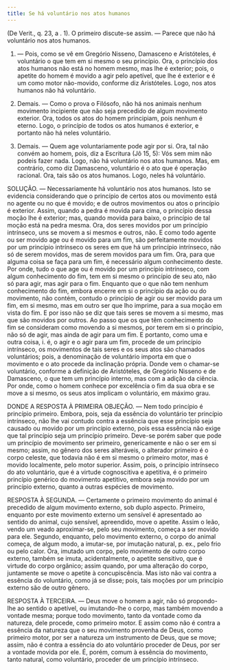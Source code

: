 ```yaml
---
title: Se há voluntário nos atos humanos
---
```


(De Verit., q. 23, a . 1).
  O primeiro discute-se assim. ― Parece que não há voluntário nos atos humanos.  

1. ― Pois, como se vê em Gregório Nisseno, Damasceno e Aristóteles, é voluntário o que tem em si mesmo o seu princípio. Ora, o princípio dos atos humanos não está no homem mesmo, mas lhe é exterior; pois, o apetite do homem é movido a agir pelo apetível, que lhe é exterior e é um como motor não-movido, conforme diz Aristóteles. Logo, nos atos humanos não há voluntário.  

2. Demais. ― Como o prova o Filósofo, não há nos animais nenhum movimento incipiente que não seja precedido de algum movimento exterior. Ora, todos os atos do homem principiam, pois nenhum é eterno. Logo, o princípio de todos os atos humanos é exterior, e portanto não há neles voluntário.  

3. Demais. ― Quem age voluntariamente pode agir por si. Ora, tal não convém ao homem, pois, diz a Escritura (Jô 15, 5): Vós sem mim não podeis fazer nada. Logo, não há voluntário nos atos humanos.  Mas, em contrário, como diz Damasceno, voluntário é o ato que é operação racional. Ora, tais são os atos humanos. Logo, neles há voluntário. 

SOLUÇÃO. ― Necessariamente há voluntário nos atos humanos. Isto se evidencia considerando que o princípio de certos atos ou movimento está no agente ou no que é movido; e de outros movimentos ou atos o princípio é exterior. Assim, quando a pedra é movida para cima, o princípio dessa moção lhe é exterior; mas, quando movida para baixo, o princípio de tal moção está na pedra mesma. Ora, dos seres movidos por um princípio intrínseco, uns se movem a si mesmos e outros, não. E como todo agente ou ser movido age ou é movido para um fim, são perfeitamente movidos por um princípio intrínseco os seres em que há um princípio intrínseco, não só de serem movidos, mas de serem movidos para um fim. Ora, para que alguma coisa se faça para um fim, é necessário algum conhecimento deste. Por onde, tudo o que age ou é movido por um princípio intrínseco, com algum conhecimento do fim, tem em si mesmo o princípio de seu ato, não só para agir, mas agir para o fim. Enquanto que o que não tem nenhum conhecimento do fim, embora encerre em si o princípio da ação ou do movimento, não contém, contudo o princípio de agir ou ser movido para um fim, em si mesmo, mas em outro ser que lho imprime, para a sua moção em vista do fim. E por isso não se diz que tais seres se movem a si mesmo, mas que são movidos por outros. Ao passo que os que têm conhecimento do fim se consideram como movendo a si mesmos, por terem em si o princípio, não só de agir, mas ainda de agir para um fim. E portanto, como uma e outra coisa, i. é, o agir e o agir para um fim, procede de um princípio intrínseco, os movimentos de tais seres e os seus atos são chamados voluntários; pois, a denominação de voluntário importa em que o movimento e o ato procede da inclinação própria. Donde vem o chamar-se voluntário, conforme a definição de Aristóteles, de Gregório Nisseno e de Damasceno, o que tem um princípio interno, mas com a adição da ciência. Por onde, como o homem conhece por excelência o fim da sua obra e se move a si mesmo, os seus atos implicam o voluntário, em máximo grau.  

DONDE A RESPOSTA À PRIMEIRA OBJEÇÃO. — Nem todo princípio é princípio primeiro. Embora, pois, seja da essência do voluntário ter princípio intrínseco, não lhe vai contudo contra a essência que esse princípio seja causado ou movido por um princípio externo, pois essa essência não exige que tal princípio seja um princípio primeiro. Deve-se porém saber que pode um princípio de movimento ser primeiro, genericamente e não o ser em si mesmo; assim, no gênero dos seres alteráveis, o alterador primeiro é o corpo celeste, que todavia não é em si mesmo o primeiro motor, mas é movido localmente, pelo motor superior. Assim, pois, o princípio intrínseco do ato voluntário, que é a virtude cognoscitiva e apetitiva, é o primeiro princípio genérico do movimento apetitivo, embora seja movido por um princípio externo, quanto a outras espécies de movimento.  

RESPOSTA À SEGUNDA. ― Certamente o primeiro movimento do animal é precedido de algum movimento externo, sob duplo aspecto. Primeiro, enquanto por este movimento externo um sensível é apresentado ao sentido do animal, cujo sensível, apreendido, move o apetite. Assim o leão, vendo um veado aproximar-se, pelo seu movimento, começa a ser movido para ele. Segundo, enquanto, pelo movimento externo, o corpo do animal começa, de algum modo, a imutar-se, por imutação natural, p. ex., pelo frio ou pelo calor. Ora, imutado um corpo, pelo movimento de outro corpo externo, também se imuta, acidentalmente, o apetite sensitivo, que é virtude do corpo orgânico; assim quando, por uma alteração do corpo, juntamente se move o apetite à concupiscência. Mas isto não vai contra a essência do voluntário, como já se disse; pois, tais moções por um princípio externo são de outro gênero.  

RESPOSTA À TERCEIRA. ― Deus move o homem a agir, não só propondo-lhe ao sentido o apetível, ou imutando-lhe o corpo, mas também movendo a vontade mesma; porque todo movimento, tanto da vontade como da natureza, dele procede, como primeiro motor. E assim como não é contra a essência da natureza que o seu movimento provenha de Deus, como primeiro motor, por ser a natureza um instrumento de Deus, que se move; assim, não é contra a essência do ato voluntário proceder de Deus, por ser a vontade movida por ele. É, porém, comum à essência do movimento, tanto natural, como voluntário, proceder de um princípio intrínseco.